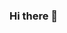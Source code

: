 ### Hi there 👋

<!--
**GusVF/GusVF** is a ✨ _special_ ✨ repository because its `README.md` (this file) appears on your GitHub profile.

<a href="[https://www.linkedin.com/in/luiz-gustavo-ferreira-gusferreira/]"><img alt="LinkedIn" src="https://img.shields.io/badge/LinkedIn-0077B5?style=for-the-badge&logo=linkedin&logoColor=white" /></a>

Here are some ideas to get you started:

- 🔭 I’m currently working on ...
- 🌱 I’m currently learning ...
- 👯 I’m looking to collaborate on ...
- 🤔 I’m looking for help with ...
- 💬 Ask me about ...
- 📫 How to reach me: ...
- 😄 Pronouns: ...
- ⚡ Fun fact: ...
-->
